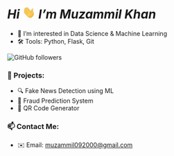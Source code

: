 # ***Hi <img src="https://raw.githubusercontent.com/ABSphreak/ABSphreak/master/gifs/Hi.gif" width="30px"> I’m Muzammil Khan***
- 👀 I’m interested in Data Science & Machine Learning
- 🛠️ Tools: Python, Flask, Git

![GitHub followers](https://img.shields.io/github/followers/muzammil-55?label=Followers&style=social)


### 🧠 Projects:
- 🔍 Fake News Detection using ML
- 🔐 Fraud Prediction System
- 📱 QR Code Generator

### 📫 Contact Me:
- ✉️ Email: muzammil092000@gmail.com
